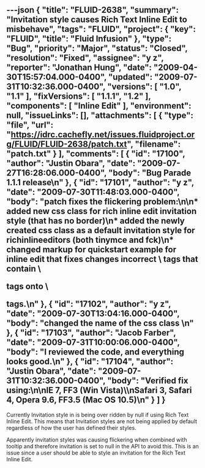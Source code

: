 ---json
{
  "title": "FLUID-2638",
  "summary": "Invitation style causes Rich Text Inline Edit to misbehave",
  "tags": "FLUID",
  "project": {
    "key": "FLUID",
    "title": "Fluid Infusion"
  },
  "type": "Bug",
  "priority": "Major",
  "status": "Closed",
  "resolution": "Fixed",
  "assignee": "y z",
  "reporter": "Jonathan Hung",
  "date": "2009-04-30T15:57:04.000-0400",
  "updated": "2009-07-31T10:32:36.000-0400",
  "versions": [
    "1.0",
    "1.1"
  ],
  "fixVersions": [
    "1.1.1",
    "1.2"
  ],
  "components": [
    "Inline Edit"
  ],
  "environment": null,
  "issueLinks": [],
  "attachments": [
    {
      "type": "file",
      "url": "https://idrc.cachefly.net/issues.fluidproject.org/FLUID/FLUID-2638/patch.txt",
      "filename": "patch.txt"
    }
  ],
  "comments": [
    {
      "id": "17100",
      "author": "Justin Obara",
      "date": "2009-07-27T16:28:06.000-0400",
      "body": "Bug Parade 1.1.1 release\n"
    },
    {
      "id": "17101",
      "author": "y z",
      "date": "2009-07-30T11:48:03.000-0400",
      "body": "patch fixes the flickering problem:\n\n* added new css class for rich inline edit invitation style (that has no border)\n* added the newly created css class as a default invitation style for richinlineeditors (both tinymce and fck)\n* changed markup for quickstart example for inline edit that fixes changes incorrect \\<span> tags that contain \\<p> tags onto \\<div> tags.\n"
    },
    {
      "id": "17102",
      "author": "y z",
      "date": "2009-07-30T13:04:16.000-0400",
      "body": "changed the name of the css class&#x20;\n"
    },
    {
      "id": "17103",
      "author": "Jacob Farber",
      "date": "2009-07-31T10:00:06.000-0400",
      "body": "I reviewed the code, and everything looks good.\n"
    },
    {
      "id": "17104",
      "author": "Justin Obara",
      "date": "2009-07-31T10:32:36.000-0400",
      "body": "Verified fix using:\n\nIE 7, FF3 (Win Vista)\\\nSafari 3, Safari 4, Opera 9.6, FF3.5 (Mac OS 10.5)\n"
    }
  ]
}
---
Currently Invitation style in is being over ridden by null if using Rich Text Inline Edit. This means that Invitation styles are not being applied by default regardless of how the user has defined their styles.

Apparently invitation styles was causing flickering when combined with tooltip and therefore invitation is set to null in the API to avoid this. This is an issue since a user should be able to style an invitation for the Rich Text Inline Edit.

        